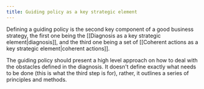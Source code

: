 ```yaml
---
title: Guiding policy as a key strategic element
---
```


Defining a guiding policy is the second key component of a good business strategy, the first one being the [[Diagnosis as a key strategic element|diagnosis]], and the third one being a set of [[Coherent actions as a key strategic element|coherent actions]].

The guiding policy should present a high level approach on how to deal with the obstacles defined in the diagnosis. It doesn't define exactly what needs to be done (this is what the third step is for), rather, it outlines a series of principles and methods.